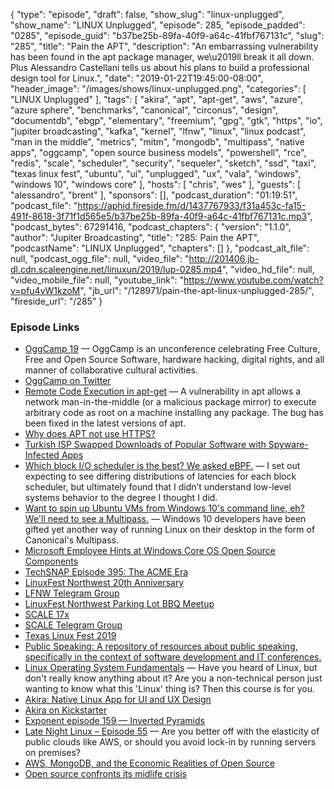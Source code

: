 {
  "type": "episode",
  "draft": false,
  "show_slug": "linux-unplugged",
  "show_name": "LINUX Unplugged",
  "episode": 285,
  "episode_padded": "0285",
  "episode_guid": "b37be25b-89fa-40f9-a64c-41fbf767131c",
  "slug": "285",
  "title": "Pain the APT",
  "description": "An embarrassing vulnerability has been found in the apt package manager, we\u2019ll break it all down. Plus Alessandro Castellani tells us about his plans to build a professional design tool for Linux.",
  "date": "2019-01-22T19:45:00-08:00",
  "header_image": "/images/shows/linux-unplugged.png",
  "categories": [
    "LINUX Unplugged"
  ],
  "tags": [
    "akira",
    "apt",
    "apt-get",
    "aws",
    "azure",
    "azure sphere",
    "benchmarks",
    "canonical",
    "circonus",
    "design",
    "documentdb",
    "ebgp",
    "elementary",
    "freemium",
    "gpg",
    "gtk",
    "https",
    "io",
    "jupiter broadcasting",
    "kafka",
    "kernel",
    "lfnw",
    "linux",
    "linux podcast",
    "man in the middle",
    "metrics",
    "mitm",
    "mongodb",
    "multipass",
    "native apps",
    "oggcamp",
    "open source business models",
    "powershell",
    "rce",
    "redis",
    "scale",
    "scheduler",
    "security",
    "sequeler",
    "sketch",
    "ssd",
    "taxi",
    "texas linux fest",
    "ubuntu",
    "ui",
    "unplugged",
    "ux",
    "vala",
    "windows",
    "windows 10",
    "windows core"
  ],
  "hosts": [
    "chris",
    "wes"
  ],
  "guests": [
    "alessandro",
    "brent"
  ],
  "sponsors": [],
  "podcast_duration": "01:19:51",
  "podcast_file": "https://aphid.fireside.fm/d/1437767933/f31a453c-fa15-491f-8618-3f71f1d565e5/b37be25b-89fa-40f9-a64c-41fbf767131c.mp3",
  "podcast_bytes": 67291416,
  "podcast_chapters": {
    "version": "1.1.0",
    "author": "Jupiter Broadcasting",
    "title": "285: Pain the APT",
    "podcastName": "LINUX Unplugged",
    "chapters": []
  },
  "podcast_alt_file": null,
  "podcast_ogg_file": null,
  "video_file": "http://201406.jb-dl.cdn.scaleengine.net/linuxun/2019/lup-0285.mp4",
  "video_hd_file": null,
  "video_mobile_file": null,
  "youtube_link": "https://www.youtube.com/watch?v=pfu4vW1kzoM",
  "jb_url": "/128971/pain-the-apt-linux-unplugged-285/",
  "fireside_url": "/285"
}


### Episode Links

  * [OggCamp 19](https://oggcamp.org/ "OggCamp 19") — OggCamp is an unconference celebrating Free Culture, Free and Open Source Software, hardware hacking, digital rights, and all manner of collaborative cultural activities.
  * [OggCamp on Twitter](https://twitter.com/oggcamp "OggCamp on Twitter")
  * [Remote Code Execution in apt-get](https://justi.cz/security/2019/01/22/apt-rce.html "Remote Code Execution in apt-get") — A vulnerability in apt allows a network man-in-the-middle (or a malicious package mirror) to execute arbitrary code as root on a machine installing any package. The bug has been fixed in the latest versions of apt.
  * [Why does APT not use HTTPS?](https://whydoesaptnotusehttps.com/ "Why does APT not use HTTPS?")
  * [Turkish ISP Swapped Downloads of Popular Software with Spyware-Infected Apps](https://www.bleepingcomputer.com/news/security/turkish-isp-swapped-downloads-of-popular-software-with-spyware-infected-apps/ "Turkish ISP Swapped Downloads of Popular Software with Spyware-Infected Apps")
  * [Which block I/O scheduler is the best? We asked eBPF.](https://www.circonus.com/2019/01/which-block-i-o-scheduler-is-the-best-we-asked-ebpf/ "Which block I/O scheduler is the best? We asked eBPF.") — I set out expecting to see differing distributions of latencies for each block scheduler, but ultimately found that I didn’t understand low-level systems behavior to the degree I thought I did.
  * [Want to spin up Ubuntu VMs from Windows 10's command line, eh? We'll need to see a Multipass.](https://www.theregister.co.uk/2019/01/22/multipass/ "Want to spin up Ubuntu VMs from Windows 10's command line, eh? We'll need to see a Multipass.") — Windows 10 developers have been gifted yet another way of running Linux on their desktop in the form of Canonical's Multipass. 
  * [Microsoft Employee Hints at Windows Core OS Open Source Components](https://www.tomshardware.com/news/microsoft-employee-leaks-windows-core-open-source-components,38476.html "Microsoft Employee Hints at Windows Core OS Open Source Components")
  * [TechSNAP Episode 395: The ACME Era](https://techsnap.systems/395 "TechSNAP Episode 395: The ACME Era")
  * [LinuxFest Northwest 20th Anniversary](https://linuxfestnorthwest.org/conferences/2019 "LinuxFest Northwest 20th Anniversary")
  * [LFNW Telegram Group](https://t.me/linuxfest2019 "LFNW Telegram Group")
  * [LinuxFest Northwest Parking Lot BBQ Meetup](https://www.meetup.com/jupiterbroadcasting/events/258303320/ "LinuxFest Northwest Parking Lot BBQ Meetup")
  * [SCALE 17x](https://www.socallinuxexpo.org/scale/17x "SCALE 17x")
  * [SCALE Telegram Group](https://t.me/joinchat/DgyWhBZyAm7Q18a2NBkElw "SCALE Telegram Group")
  * [Texas Linux Fest 2019](https://2019.texaslinuxfest.org/ "Texas Linux Fest 2019")
  * [Public Speaking: A repository of resources about public speaking, specifically in the context of software development and IT conferences.](https://github.com/vmbrasseur/Public_Speaking#proposing-talks "Public Speaking: A repository of resources about public speaking, specifically in the context of software development and IT conferences.")
  * [Linux Operating System Fundamentals](https://linuxacademy.com/linux/training/course/name/linux-operating-system-fundamentals "Linux Operating System Fundamentals") — Have you heard of Linux, but don't really know anything about it? Are you a non-technical person just wanting to know what this 'Linux' thing is? Then this course is for you.
  * [Akira: Native Linux App for UI and UX Design](https://github.com/Alecaddd/Akira "Akira: Native Linux App for UI and UX Design")
  * [Akira on Kickstarter](https://www.kickstarter.com/projects/alecaddd/akira-the-linux-design-tool/?ref=kicktraq "Akira on Kickstarter")
  * [Exponent episode 159 — Inverted Pyramids](https://exponent.fm/episode-159-inverted-pyramids/ "Exponent episode 159 — Inverted Pyramids")
  * [Late Night Linux – Episode 55](https://latenightlinux.com/late-night-linux-episode-55/ "Late Night Linux – Episode 55") — Are you better off with the elasticity of public clouds like AWS, or should you avoid lock-in by running servers on premises?
  * [AWS, MongoDB, and the Economic Realities of Open Source](https://stratechery.com/2019/aws-mongodb-and-the-economic-realities-of-open-source/ "AWS, MongoDB, and the Economic Realities of Open Source")
  * [Open source confronts its midlife crisis](http://dtrace.org/blogs/bmc/2018/12/14/open-source-confronts-its-midlife-crisis/ "Open source confronts its midlife crisis")


